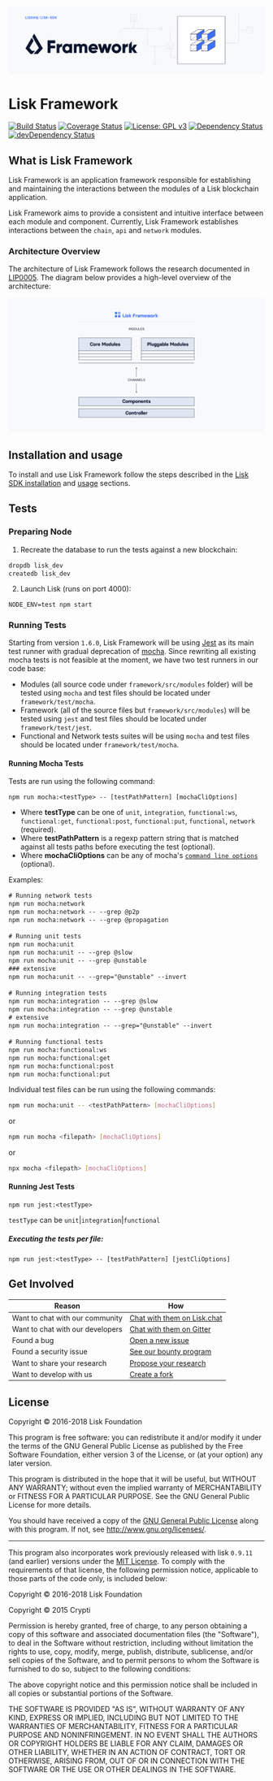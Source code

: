 ![Logo](../docs/assets/banner_framework.png)

# Lisk Framework

[![Build Status](https://jenkins.lisk.io/buildStatus/icon?job=lisk-core/development)](https://jenkins.lisk.io/job/lisk-core/job/development)
[![Coverage Status](https://coveralls.io/repos/github/LiskHQ/lisk/badge.svg?branch=development)](https://coveralls.io/github/LiskHQ/lisk?branch=development)
[![License: GPL v3](https://img.shields.io/badge/License-GPL%20v3-blue.svg)](http://www.gnu.org/licenses/gpl-3.0)
<a href="https://david-dm.org/LiskHQ/lisk"><img src="https://david-dm.org/LiskHQ/lisk.svg" alt="Dependency Status"></a>
<a href="https://david-dm.org/LiskHQ/lisk/?type=dev"><img src="https://david-dm.org/LiskHQ/lisk/dev-status.svg" alt="devDependency Status"></a>

## What is Lisk Framework

Lisk Framework is an application framework responsible for establishing and maintaining the interactions between the modules of a Lisk blockchain application.

Lisk Framework aims to provide a consistent and intuitive interface between each module and component. Currently, Lisk Framework establishes interactions between the `chain`, `api` and `network` modules.

### Architecture Overview

The architecture of Lisk Framework follows the research documented in [LIP0005](https://github.com/LiskHQ/lips/blob/master/proposals/lip-0005.md). The diagram below provides a high-level overview of the architecture:

![Logo](../docs/assets/diagram_framework.png)

## Installation and usage

To install and use Lisk Framework follow the steps described in the [Lisk SDK installation](https://github.com/LiskHQ/lisk-sdk#installation) and [usage](https://github.com/LiskHQ/lisk-sdk#usage) sections.

## Tests

### Preparing Node

1. Recreate the database to run the tests against a new blockchain:

```
dropdb lisk_dev
createdb lisk_dev
```

2. Launch Lisk (runs on port 4000):

```
NODE_ENV=test npm start
```

### Running Tests

Starting from version `1.6.0`, Lisk Framework will be using [Jest](https://jestjs.io) as its main test runner with gradual deprecation of [mocha](https://mochajs.org). Since rewriting all existing mocha tests is not feasible at the moment, we have two test runners in our code base:

- Modules (all source code under `framework/src/modules` folder) will be tested using `mocha` and test files should be located under `framework/test/mocha`.
- Framework (all of the source files but `framework/src/modules`) will be tested using `jest` and test files should be located under `framework/test/jest`.
- Functional and Network tests suites will be using `mocha` and test files should be located under `framework/test/mocha`.

#### Running Mocha Tests

Tests are run using the following command:

```
npm run mocha:<testType> -- [testPathPattern] [mochaCliOptions]
```

- Where **testType** can be one of `unit`, `integration`, `functional:ws`, `functional:get`, `functional:post`, `functional:put`, `functional`, `network` (required).
- Where **testPathPattern** is a regexp pattern string that is matched against all tests paths before executing the test (optional).
- Where **mochaCliOptions** can be any of mocha's [`command line options`](https://mochajs.org/#command-line-usage) (optional).

Examples:

```
# Running network tests
npm run mocha:network
npm run mocha:network -- --grep @p2p
npm run mocha:network -- --grep @propagation

# Running unit tests
npm run mocha:unit
npm run mocha:unit -- --grep @slow
npm run mocha:unit -- --grep @unstable
### extensive
npm run mocha:unit -- --grep="@unstable" --invert

# Running integration tests
npm run mocha:integration -- --grep @slow
npm run mocha:integration -- --grep @unstable
# extensive
npm run mocha:integration -- --grep="@unstable" --invert

# Running functional tests
npm run mocha:functional:ws
npm run mocha:functional:get
npm run mocha:functional:post
npm run mocha:functional:put
```

Individual test files can be run using the following commands:

```bash
npm run mocha:unit -- <testPathPattern> [mochaCliOptions]
```

or

```bash
npm run mocha <filepath> [mochaCliOptions]
```

or

```bash
npx mocha <filepath> [mochaCliOptions]
```

#### Running Jest Tests

```
npm run jest:<testType>
```

`testType` can be `unit`|`integration`|`functional`

##### Executing the tests per file:

```
npm run jest:<testType> -- [testPathPattern] [jestCliOptions]
```

## Get Involved

| Reason                           | How                                                                                            |
| -------------------------------- | ---------------------------------------------------------------------------------------------- |
| Want to chat with our community  | [Chat with them on Lisk.chat](http://lisk.chat)                                                |
| Want to chat with our developers | [Chat with them on Gitter](https://gitter.im/LiskHQ/lisk)                                      |
| Found a bug                      | [Open a new issue](https://github.com/LiskHQ/lisk/issues/new)                                  |
| Found a security issue           | [See our bounty program](https://blog.lisk.io/announcing-lisk-bug-bounty-program-5895bdd46ed4) |
| Want to share your research      | [Propose your research](https://research.lisk.io)                                              |
| Want to develop with us          | [Create a fork](https://github.com/LiskHQ/lisk/fork)                                           |

## License

Copyright © 2016-2018 Lisk Foundation

This program is free software: you can redistribute it and/or modify it under the terms of the GNU General Public License as published by the Free Software Foundation, either version 3 of the License, or (at your option) any later version.

This program is distributed in the hope that it will be useful, but WITHOUT ANY WARRANTY; without even the implied warranty of MERCHANTABILITY or FITNESS FOR A PARTICULAR PURPOSE. See the GNU General Public License for more details.

You should have received a copy of the [GNU General Public License](https://github.com/LiskHQ/lisk/tree/master/LICENSE) along with this program. If not, see <http://www.gnu.org/licenses/>.

---

This program also incorporates work previously released with lisk `0.9.11` (and earlier) versions under the [MIT License](https://opensource.org/licenses/MIT). To comply with the requirements of that license, the following permission notice, applicable to those parts of the code only, is included below:

Copyright © 2016-2018 Lisk Foundation

Copyright © 2015 Crypti

Permission is hereby granted, free of charge, to any person obtaining a copy of this software and associated documentation files (the "Software"), to deal in the Software without restriction, including without limitation the rights to use, copy, modify, merge, publish, distribute, sublicense, and/or sell copies of the Software, and to permit persons to whom the Software is furnished to do so, subject to the following conditions:

The above copyright notice and this permission notice shall be included in all copies or substantial portions of the Software.

THE SOFTWARE IS PROVIDED "AS IS", WITHOUT WARRANTY OF ANY KIND, EXPRESS OR IMPLIED, INCLUDING BUT NOT LIMITED TO THE WARRANTIES OF MERCHANTABILITY, FITNESS FOR A PARTICULAR PURPOSE AND NONINFRINGEMENT. IN NO EVENT SHALL THE AUTHORS OR COPYRIGHT HOLDERS BE LIABLE FOR ANY CLAIM, DAMAGES OR OTHER LIABILITY, WHETHER IN AN ACTION OF CONTRACT, TORT OR OTHERWISE, ARISING FROM, OUT OF OR IN CONNECTION WITH THE SOFTWARE OR THE USE OR OTHER DEALINGS IN THE SOFTWARE.

